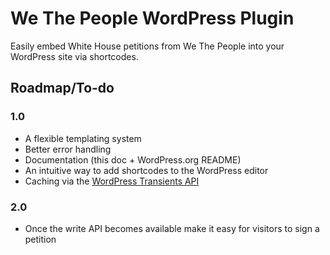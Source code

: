 # We The People WordPress Plugin

Easily embed White House petitions from We The People into your WordPress site via shortcodes.

## Roadmap/To-do

### 1.0

* A flexible templating system
* Better error handling
* Documentation (this doc + WordPress.org README)
* An intuitive way to add shortcodes to the WordPress editor
* Caching via the [WordPress Transients API](http://codex.wordpress.org/Transients_API)

### 2.0

* Once the write API becomes available make it easy for visitors to sign a petition